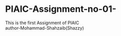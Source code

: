 # PIAIC-Assignment-no-01-
This is the first Assignment of PIAIC
<br>
author-Mohammad-Shahzaib(Shazzy)
